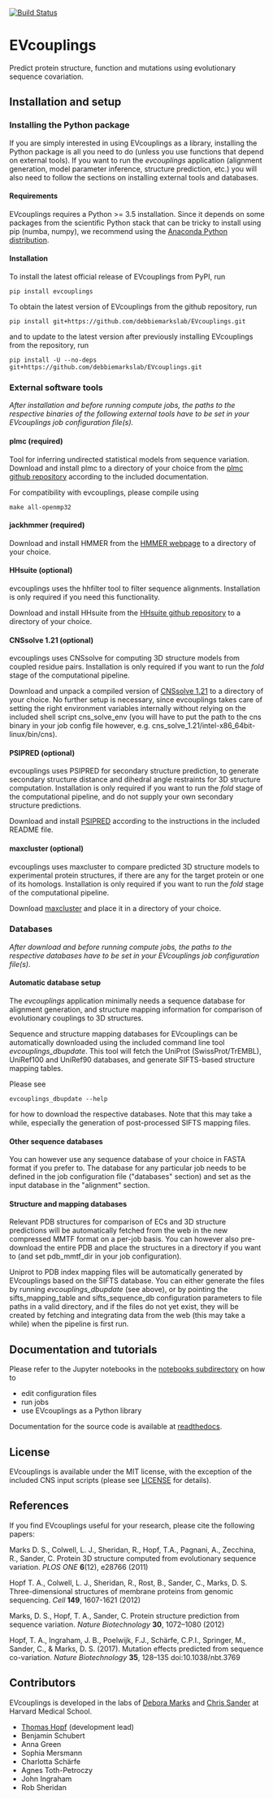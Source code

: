 [![Build Status](https://travis-ci.com/debbiemarkslab/EVcouplings.svg?token=mAy5mus6jwBNzyN7K4jr&branch=master)](https://travis-ci.com/debbiemarkslab/EVcouplings)
# EVcouplings

Predict protein structure, function and mutations using evolutionary sequence covariation.

## Installation and setup

### Installing the Python package

If you are simply interested in using EVcouplings as a library, installing the Python package is all you need to do (unless you use functions that depend on external tools). If you want to run the *evcouplings* application (alignment generation, model parameter inference, structure prediction, etc.) you will also need to follow the sections on installing external tools and databases.

#### Requirements

EVcouplings requires a Python >= 3.5 installation. Since it depends on some packages from the scientific Python stack that can be tricky to install using pip (numba, numpy), we recommend using the [Anaconda Python distribution](https://www.continuum.io/downloads).

#### Installation

To install the latest official release of EVcouplings from PyPI, run

    pip install evcouplings

To obtain the latest version of EVcouplings from the github repository, run

    pip install git+https://github.com/debbiemarkslab/EVcouplings.git

and to update to the latest version after previously installing EVcouplings from the repository, run

    pip install -U --no-deps git+https://github.com/debbiemarkslab/EVcouplings.git


### External software tools

*After installation and before running compute jobs, the paths to the respective binaries of the following external tools have to be set in your EVcouplings job configuration file(s).*

#### plmc (required)

Tool for inferring undirected statistical models from sequence variation. Download and install plmc to a directory of your choice from the [plmc github repository](https://github.com/debbiemarkslab/plmc) according to the included documentation.

For compatibility with evcouplings, please compile using

    make all-openmp32


#### jackhmmer (required)

Download and install HMMER from the [HMMER webpage](http://hmmer.org/download.html) to a directory of your choice.

#### HHsuite (optional)

evcouplings uses the hhfilter tool to filter sequence alignments. Installation is only required if you need this functionality.

Download and install HHsuite from the [HHsuite github repository](https://github.com/soedinglab/hh-suite) to a directory of your choice.

#### CNSsolve 1.21 (optional)

evcouplings uses CNSsolve for computing 3D structure models from coupled residue pairs. Installation is only required if you want to run the *fold* stage of the computational pipeline.

Download and unpack a compiled version of [CNSsolve 1.21](http://cns-online.org/v1.21/) to a directory of your choice. No further setup is necessary, since evcouplings takes care of setting the right environment variables internally without relying on the included shell script cns_solve_env
(you will have to put the path to the cns binary in your job config file however, e.g. cns_solve_1.21/intel-x86_64bit-linux/bin/cns).

#### PSIPRED (optional)

evcouplings uses PSIPRED for secondary structure prediction, to generate secondary structure distance and dihedral angle restraints for 3D structure computation.
Installation is only required if you want to run the *fold* stage of the computational pipeline, and do not supply your own secondary structure predictions.

Download and install [PSIPRED](http://bioinfadmin.cs.ucl.ac.uk/downloads/psipred/) according to the instructions in the included README file.

#### maxcluster (optional)

evcouplings uses maxcluster to compare predicted 3D structure models to experimental protein structures, if there are any for the target protein or one
of its homologs. Installation is only required if you want to run the *fold* stage of the computational pipeline.
 
Download [maxcluster](http://www.sbg.bio.ic.ac.uk/~maxcluster/) and place it in a directory of your choice.

### Databases

*After download and before running compute jobs, the paths to the respective databases have to be set in your EVcouplings job configuration file(s).*

#### Automatic database setup
The *evcouplings* application minimally needs a sequence database for alignment generation, and structure mapping information for comparison of evolutionary couplings to 3D structures.

Sequence and structure mapping databases for EVcouplings can be automatically downloaded using the included command line tool *evcouplings_dbupdate*.
 This tool will fetch the UniProt (SwissProt/TrEMBL), UniRef100 and UniRef90 databases, and generate SIFTS-based structure mapping tables.

Please see

    evcouplings_dbupdate --help

for how to download the respective databases. Note that this may take a while, especially the generation of post-processed SIFTS mapping files. 

#### Other sequence databases

You can however use any sequence database of your choice in FASTA format if you prefer to. The database for any particular job needs to be defined in the job configuration file ("databases" section) and set as the input database in the "alignment" section.

#### Structure and mapping databases

Relevant PDB structures for comparison of ECs and 3D structure predictions will be automatically fetched from the web in the new compressed MMTF format on a per-job basis. You can however also pre-download the entire PDB and place the structures in a directory if you want to (and set pdb_mmtf_dir in your job configuration).

Uniprot to PDB index mapping files will be automatically generated by EVcouplings based on the SIFTS database.
You can either generate the files by running *evcouplings_dbupdate* (see above), or by pointing the sifts_mapping_table and sifts_sequence_db configuration parameters to file paths in a valid directory, and if the files do not yet exist, they will be created by fetching and integrating data from the web (this may take a while) when the pipeline is first run.

## Documentation and tutorials

Please refer to the Jupyter notebooks in the [notebooks subdirectory](https://github.com/debbiemarkslab/EVcouplings/tree/master/notebooks) on how to
* edit configuration files
* run jobs
* use EVcouplings as a Python library

Documentation for the source code is available at [readthedocs](http://evcouplings.readthedocs.io/en/latest/).

## License

EVcouplings is available under the MIT license, with the exception of the included CNS input scripts (please see [LICENSE](https://github.com/debbiemarkslab/EVcouplings/tree/master/LICENSE) for details).

## References

If you find EVcouplings useful for your research, please cite the following papers:

Marks D. S., Colwell, L. J., Sheridan, R., Hopf, T.A., Pagnani, A., Zecchina, R., Sander, C. Protein 3D structure computed from evolutionary sequence variation. *PLOS ONE* **6**(12), e28766 (2011)

Hopf T. A., Colwell, L. J., Sheridan, R., Rost, B., Sander, C., Marks, D. S. Three-dimensional structures of membrane proteins from genomic sequencing. *Cell* **149**, 1607-1621 (2012)

Marks, D. S., Hopf, T. A., Sander, C. Protein structure prediction from sequence variation. *Nature Biotechnology* **30**, 1072–1080 (2012)

Hopf, T. A., Ingraham, J. B., Poelwijk, F.J., Schärfe, C.P.I., Springer, M., Sander, C., & Marks, D. S. (2017). Mutation effects predicted from sequence co-variation. *Nature Biotechnology* **35**, 128–135 doi:10.1038/nbt.3769

## Contributors

EVcouplings is developed in the labs of [Debora Marks](http://marks.hms.harvard.edu) and [Chris Sander](http://sanderlab.org/) at Harvard Medical School.

* [Thomas Hopf](mailto:thomas.hopf@gmail.com) (development lead)
* Benjamin Schubert
* Anna Green
* Sophia Mersmann
* Charlotta Schärfe
* Agnes Toth-Petroczy
* John Ingraham
* Rob Sheridan
